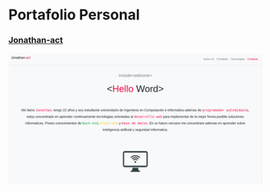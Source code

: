 # Portafolio Personal

### [Jonathan-act](https://jonathan-act.github.io/j-folio/)

![](imagenes/preview.png)

